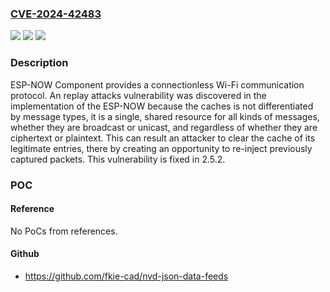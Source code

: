 ### [CVE-2024-42483](https://cve.mitre.org/cgi-bin/cvename.cgi?name=CVE-2024-42483)
![](https://img.shields.io/static/v1?label=Product&message=esp-now&color=blue)
![](https://img.shields.io/static/v1?label=Version&message=%3D%20%3C%202.5.2%20&color=brighgreen)
![](https://img.shields.io/static/v1?label=Vulnerability&message=CWE-349%3A%20Acceptance%20of%20Extraneous%20Untrusted%20Data%20With%20Trusted%20Data&color=brighgreen)

### Description

ESP-NOW Component provides a connectionless Wi-Fi communication protocol. An replay attacks vulnerability was discovered in the implementation of the ESP-NOW because the caches is not differentiated by message types, it is a single, shared resource for all kinds of messages, whether they are broadcast or unicast, and regardless of whether they are ciphertext or plaintext. This can result an attacker to clear the cache of its legitimate entries, there by creating an opportunity to re-inject previously captured packets. This vulnerability is fixed in 2.5.2.

### POC

#### Reference
No PoCs from references.

#### Github
- https://github.com/fkie-cad/nvd-json-data-feeds

